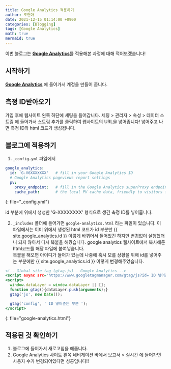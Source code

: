 ```yaml
---
title: Google Analytics 적용하기
author: 조현아
date: 2021-12-15 01:14:00 +0900
categories: [Blogging]
tags: [Google Analytics]
math: true
mermaid: true
---
```


이번 블로그는 [**Google Analytics**](https://analytics.google.com/analytics/web/#/)를 적용해본 과정에 대해 적어보겠습니다!


## 시작하기

[**Google Analytics**](https://analytics.google.com/analytics/web/#/) 에 들어가서 계정을 만들어 줍니다.


## 측정 ID받아오기

가입 후에 웹사이트 왼쪽 하단에 세팅을 들어갑니다.
세팅 > 관리자 > 속성 > 데이터 스트림 에 들어가서 스트림 추가를 클릭하여 웹사이트의 URL을 넣어줍니다!
넣어주고 나면 측정 ID와 html 코드가 생성됩니다.


## 블로그에 적용하기 

1. `_config.yml` 파일에서 

```yaml
google_analytics:
  id: 'G-V6XXXXXXX'   # fill in your Google Analytics ID
  # Google Analytics pageviews report settings
  pv:
    proxy_endpoint:   # fill in the Google Analytics superProxy endpoint of Google App Engine
    cache_path:       # the local PV cache data, friendly to visitors from GFW region
```
{: file="_config.yml"}

id 부분에 위에서 생성한 'G-XXXXXXXX' 형식으로 생긴 측정 ID를 넣어줍니다. 

2.  `_includes` 폴더에 들어가면 `google-analytics.html` 라는 파일이 있습니다.
이 파일에서는 이미 위에서 생성된 html 코드가 id 부분만 {{ site.google_analytics.id }} 이렇게 바뀌어서 들어있긴 하지만 변경없이 실행했더니 되지 않아서 다시 복붙을 해줬습니다.
google analytics 웹사이트에서 복사해둔 html코드를 해당 파일에 붙여넣습니다.  
복붙을 해오면 아이디가 들어가 있는데 나중에 혹시 모를 상황을 위해 id를 넣어주는 부분에만 {{ site.google_analytics.id }} 이렇게 변경해주었습니다.


```google-analytics.html
<!-- Global site tag (gtag.js) - Google Analytics -->
<script async src="https://www.googletagmanager.com/gtag/js?id= ID 넣어준는 부분 "></script>
<script>
  window.dataLayer = window.dataLayer || [];
  function gtag(){dataLayer.push(arguments);}
  gtag('js', new Date());

  gtag('config', ' ID 넣어준는 부분 ');
</script>
```
{: file="google-analytics.html"}


## 적용된 것 확인하기 

1. 블로그에 들어가서 새로고침을 해줍니다.
2. Google Analytics 사이트 왼쪽 네비게이션 바에서 
보고서 > 실시간 에 들어가면 사용자 수가 변경되어있다면 성공입니다!!

